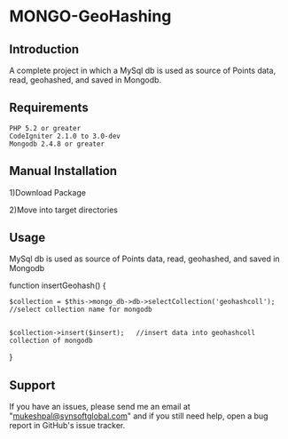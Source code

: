 MONGO-GeoHashing
================

Introduction 
-------------------------------------------------------------
A complete project in which a MySql db is used as source of Points data, read, geohashed, and saved in Mongodb.

Requirements
-------------------------------------------------------------
    PHP 5.2 or greater
    CodeIgniter 2.1.0 to 3.0-dev
	Mongodb 2.4.8 or greater
	
Manual Installation
-------------------------------------------------------------

   1)Download Package
   
   2)Move into target directories

Usage
-------------------------------------------------------------
MySql db is used as source of Points data, read, geohashed, and saved in Mongodb

function insertGeohash() {


	$collection = $this->mongo_db->db->selectCollection('geohashcoll'); //select collection name for mongodb

		
	$collection->insert($insert);	//insert data into geohashcoll collection of mongodb

		
}	

Support
-------------------------------------------------------------

If you have an issues, please send me an email at "mukeshpal@synsoftglobal.com" and if you still need help, open a bug report in GitHub's issue tracker.
